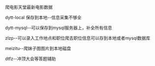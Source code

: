 爬电影天堂最新电影数据

dytt-local  保存到本地--信息采集不够全

dytt-mysql--可以保存到mysql服务器上，补全所有信息

zlzp--可以录入工作地点和职位爬去职位信息可以存到本地或者mysql数据库

meizitu--爬妹子图图片到本地磁盘

dtfz--冲顶大会等答题辅助